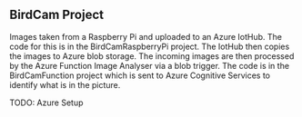 
BirdCam Project
---------------

Images taken from a Raspberry Pi and uploaded to an Azure IotHub. The code for this is in the BirdCamRaspberryPi project.
The IotHub then copies the images to Azure blob storage. 
The incoming images are then processed by the Azure Function Image Analyser via a blob trigger. 
	The code is in the BirdCamFunction project which is sent to Azure Cognitive Services to identify what is in the picture.

TODO: Azure Setup


